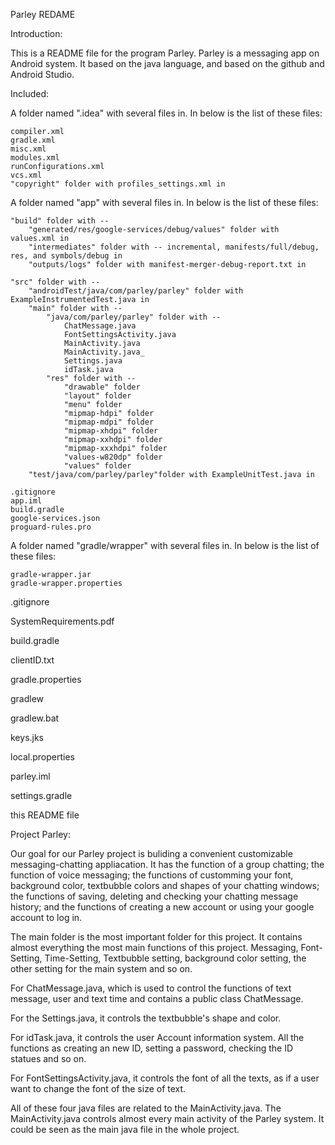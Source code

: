 Parley REDAME


Introduction:

This is a README file for the program Parley. Parley is a messaging app on Android system. It based on the java language, and based on the github and Android Studio.


Included:

A folder named ".idea" with several files in. In below is the list of these files:

	compiler.xml
	gradle.xml
	misc.xml
	modules.xml
	runConfigurations.xml
	vcs.xml
	"copyright" folder with profiles_settings.xml in

A folder named "app" with several files in. In below is the list of these files:

	"build" folder with -- 
		"generated/res/google-services/debug/values" folder with values.xml in
		"intermediates" folder with -- incremental, manifests/full/debug, res, and symbols/debug in
		"outputs/logs" folder with manifest-merger-debug-report.txt in

	"src" folder with --
		"androidTest/java/com/parley/parley" folder with ExampleInstrumentedTest.java in
		"main" folder with --
			"java/com/parley/parley" folder with --
				ChatMessage.java
				FontSettingsActivity.java
				MainActivity.java
				MainActivity.java_
				Settings.java
				idTask.java
			"res" folder with --
				"drawable" folder
				"layout" folder
				"menu" folder
				"mipmap-hdpi" folder
				"mipmap-mdpi" folder
				"mipmap-xhdpi" folder
				"mipmap-xxhdpi" folder
				"mipmap-xxxhdpi" folder
				"values-w820dp" folder
				"values" folder
		"test/java/com/parley/parley"folder with ExampleUnitTest.java in

	.gitignore
	app.iml
	build.gradle
	google-services.json
	proguard-rules.pro
	
A folder named "gradle/wrapper" with several files in. In below is the list of these files:

	gradle-wrapper.jar
	gradle-wrapper.properties

.gitignore

SystemRequirements.pdf

build.gradle

clientID.txt

gradle.properties

gradlew

gradlew.bat

keys.jks

local.properties

parley.iml

settings.gradle

this README file


Project Parley:

Our goal for our Parley project is buliding a convenient customizable messaging-chatting appliacation. It has the function of a group chatting; the function of voice messaging; the functions of customming your font, background color, textbubble colors and shapes of your chatting windows; the functions of saving, deleting and checking your chatting message history; and the functions of creating a new account or using your google account to log in.

The main folder is the most important folder for this project. It contains almost everything the most main functions of this project. Messaging, Font-Setting, Time-Setting, Textbubble setting, background color setting, the other setting for the main system and so on.

For ChatMessage.java, which is used to control the functions of text message, user and text time and contains a public class ChatMessage. 

For the Settings.java, it controls the textbubble's shape and color. 

For idTask.java, it controls the user Account information system. All the functions as creating an new ID, setting a password, checking the ID statues and so on. 

For FontSettingsActivity.java, it controls the font of all the texts, as if a user want to change the font of the size of text.

All of these four java files are related to the MainActivity.java. The MainActivity.java controls almost every main activity of the Parley system. It could be seen as the main java file in the whole project.
